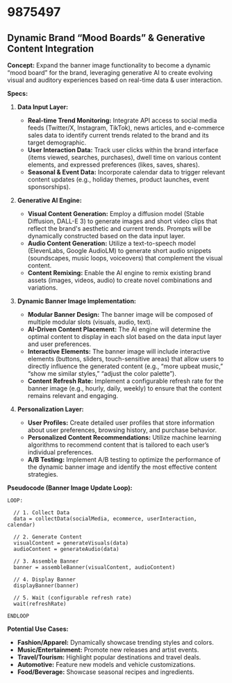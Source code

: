 # 9875497

## Dynamic Brand “Mood Boards” & Generative Content Integration

**Concept:** Expand the banner image functionality to become a dynamic “mood board” for the brand, leveraging generative AI to create evolving visual and auditory experiences based on real-time data & user interaction.

**Specs:**

1.  **Data Input Layer:**
    *   **Real-time Trend Monitoring:** Integrate API access to social media feeds (Twitter/X, Instagram, TikTok), news articles, and e-commerce sales data to identify current trends related to the brand and its target demographic.
    *   **User Interaction Data:** Track user clicks within the brand interface (items viewed, searches, purchases), dwell time on various content elements, and expressed preferences (likes, saves, shares).
    *   **Seasonal & Event Data:** Incorporate calendar data to trigger relevant content updates (e.g., holiday themes, product launches, event sponsorships).

2.  **Generative AI Engine:**
    *   **Visual Content Generation:** Employ a diffusion model (Stable Diffusion, DALL-E 3) to generate images and short video clips that reflect the brand's aesthetic and current trends. Prompts will be dynamically constructed based on the data input layer.
    *   **Audio Content Generation:** Utilize a text-to-speech model (ElevenLabs, Google AudioLM) to generate short audio snippets (soundscapes, music loops, voiceovers) that complement the visual content.
    *   **Content Remixing:** Enable the AI engine to remix existing brand assets (images, videos, audio) to create novel combinations and variations.

3.  **Dynamic Banner Image Implementation:**
    *   **Modular Banner Design:** The banner image will be composed of multiple modular slots (visuals, audio, text).
    *   **AI-Driven Content Placement:** The AI engine will determine the optimal content to display in each slot based on the data input layer and user preferences.
    *   **Interactive Elements:** The banner image will include interactive elements (buttons, sliders, touch-sensitive areas) that allow users to directly influence the generated content (e.g., “more upbeat music,” “show me similar styles,” “adjust the color palette”).
    *   **Content Refresh Rate:** Implement a configurable refresh rate for the banner image (e.g., hourly, daily, weekly) to ensure that the content remains relevant and engaging.

4.  **Personalization Layer:**
    *   **User Profiles:** Create detailed user profiles that store information about user preferences, browsing history, and purchase behavior.
    *   **Personalized Content Recommendations:** Utilize machine learning algorithms to recommend content that is tailored to each user’s individual preferences.
    *   **A/B Testing:** Implement A/B testing to optimize the performance of the dynamic banner image and identify the most effective content strategies.

**Pseudocode (Banner Image Update Loop):**

```
LOOP:

  // 1. Collect Data
  data = collectData(socialMedia, ecommerce, userInteraction, calendar)

  // 2. Generate Content
  visualContent = generateVisuals(data)
  audioContent = generateAudio(data)

  // 3. Assemble Banner
  banner = assembleBanner(visualContent, audioContent)

  // 4. Display Banner
  displayBanner(banner)

  // 5. Wait (configurable refresh rate)
  wait(refreshRate)

ENDLOOP
```

**Potential Use Cases:**

*   **Fashion/Apparel:** Dynamically showcase trending styles and colors.
*   **Music/Entertainment:** Promote new releases and artist events.
*   **Travel/Tourism:** Highlight popular destinations and travel deals.
*   **Automotive:** Feature new models and vehicle customizations.
*   **Food/Beverage:** Showcase seasonal recipes and ingredients.